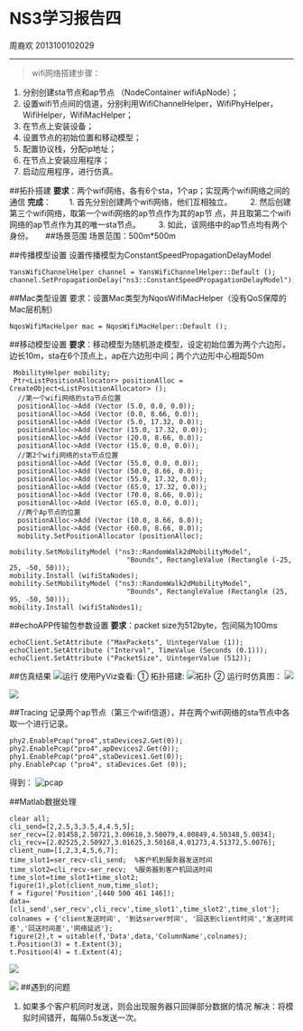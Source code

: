 ﻿# NS3学习报告四

周裔欢 2013100102029

---

>wifi网络搭建步骤：
1. 分别创建sta节点和ap节点 （NodeContainer wifiApNode）；
2. 设置wifi节点间的信道，分别利用WifiChannelHelper，WifiPhyHelper，WifiHelper，WifiMacHelper；
3. 在节点上安装设备；
4. 设置节点的初始位置和移动模型；
5.  配置协议栈，分配ip地址；
6.  在节点上安装应用程序；
7.  启动应用程序，进行仿真。

##拓扑搭建
**要求**：两个wifi网络，各有6个sta，1个ap；实现两个wifi网络之间的通信
**完成**：
　　1. 首先分别创建两个wifi网络，他们互相独立。
　　2. 然后创建第三个wifi网络，取第一个wifi网络的ap节点作为其的ap节    点，并且取第二个wifi网络的ap节点作为其的唯一sta节点。
　　3. 如此，该网络中的ap节点均有两个身份。
　
##场景范围
场景范围：500m*500m

##传播模型设置
设置传播模型为ConstantSpeedPropagationDelayModel
```c++:
YansWifiChannelHelper channel = YansWifiChannelHelper::Default ();
channel.SetPropagationDelay("ns3::ConstantSpeedPropagationDelayModel");
```
##Mac类型设置
要求：设置Mac类型为NqosWifiMacHelper（没有QoS保障的Mac层机制）
```c++:
NqosWifiMacHelper mac = NqosWifiMacHelper::Default ();
```

##移动模型设置
**要求**：移动模型为随机游走模型，设定初始位置为两个六边形，边长10m，sta在6个顶点上，ap在六边形中间；两个六边形中心相距50m
```c++:
 MobilityHelper mobility; 
 Ptr<ListPositionAllocator> positionAlloc = CreateObject<ListPositionAllocator> (); 
  //第一个wifi网络的sta节点位置
  positionAlloc->Add (Vector (5.0, 0.0, 0.0)); 
  positionAlloc->Add (Vector (0.0, 8.66, 0.0)); 
  positionAlloc->Add (Vector (5.0, 17.32, 0.0)); 
  positionAlloc->Add (Vector (15.0, 17.32, 0.0)); 
  positionAlloc->Add (Vector (20.0, 8.66, 0.0)); 
  positionAlloc->Add (Vector (15.0, 0.0, 0.0));
  //第2个wifi网络的sta节点位置
  positionAlloc->Add (Vector (55.0, 0.0, 0.0)); 
  positionAlloc->Add (Vector (50.0, 8.66, 0.0)); 
  positionAlloc->Add (Vector (55.0, 17.32, 0.0)); 
  positionAlloc->Add (Vector (65.0, 17.32, 0.0)); 
  positionAlloc->Add (Vector (70.0, 8.66, 0.0)); 
  positionAlloc->Add (Vector (65.0, 0.0, 0.0));
  //两个Ap节点的位置
  positionAlloc->Add (Vector (10.0, 8.66, 0.0)); 
  positionAlloc->Add (Vector (60.0, 8.66, 0.0));
  mobility.SetPositionAllocator (positionAlloc); 
  
mobility.SetMobilityModel ("ns3::RandomWalk2dMobilityModel",
                             "Bounds", RectangleValue (Rectangle (-25, 25, -50, 50)));
mobility.Install (wifiStaNodes);
mobility.SetMobilityModel ("ns3::RandomWalk2dMobilityModel",
                             "Bounds", RectangleValue (Rectangle (25, 95, -50, 50)));
mobility.Install (wifiStaNodes1);
```

##echoAPP传输包参数设置
**要求**：packet size为512byte，包间隔为100ms
```c++:
echoClient.SetAttribute ("MaxPackets", UintegerValue (1));
echoClient.SetAttribute ("Interval", TimeValue (Seconds (0.1)));
echoClient.SetAttribute ("PacketSize", UintegerValue (512));
```
##仿真结果
![运行](http://ww4.sinaimg.cn/mw690/9fae6ceagw1f5dmv762r2j211y0lctn3.jpg)
使用PyViz查看:
① 拓扑搭建:
![拓扑](http://ww3.sinaimg.cn/mw690/9fae6ceagw1f5dmv9gh1nj211y0lcn37.jpg)
② 运行时仿真图：
![](http://ww4.sinaimg.cn/mw690/9fae6ceagw1f5dmv8dglbj211y0lc0zb.jpg)

![](http://ww4.sinaimg.cn/mw690/9fae6ceagw1f5e89llr2zj20m80gon1s.jpg)

##Tracing
记录两个ap节点（第三个wifi信道），并在两个wifi网络的sta节点中各取一个进行记录。
```c++:
phy2.EnablePcap("pro4",staDevices2.Get(0));
phy2.EnablePcap("pro4",apDevices2.Get(0));    
phy1.EnablePcap("pro4",staDevices1.Get(0));
phy.EnablePcap ("pro4", staDevices.Get (0));
```
得到：
![pcap](http://ww1.sinaimg.cn/mw690/9fae6ceagw1f5e8okcgf7j20m80gowji.jpg)

##Matlab数据处理
```matlab:
clear all;
cli_send=[2,2.5,3,3.5,4,4.5,5];
ser_recv=[2.01458,2.50721,3.00618,3.50079,4.00849,4.50348,5.0034];
cli_recv=[2.02525,2.50927,3.01625,3.50168,4.01273,4.51372,5.0076];
client_num=[1,2,3,4,5,6,7];
time_slot1=ser_recv-cli_send;  %客户机到服务器发送时间
time_slot2=cli_recv-ser_recv;  %服务器到客户机回送时间
time_slot=time_slot1+time_slot2;
figure(1),plot(client_num,time_slot);
f = figure('Position',[440 500 461 146]);
data=[cli_send',ser_recv',cli_recv',time_slot1',time_slot2',time_slot'];
colnames = {'client发送时间', '到达server时间', '回送到client时间','发送时间差','回送时间差','网络延迟'};
figure(2),t = uitable(f,'Data',data,'ColumnName',colnames);
t.Position(3) = t.Extent(3);
t.Position(4) = t.Extent(4);
```
![](http://ww1.sinaimg.cn/mw690/9fae6ceagw1f5ehpq7ii1j20g307ntb5.jpg)

![](http://ww3.sinaimg.cn/mw690/9fae6ceagw1f5ehppriosj20fx0e6myh.jpg)
##遇到的问题
1. 如果多个客户机同时发送，则会出现服务器只回弹部分数据的情况
解决：将模拟时间错开，每隔0.5s发送一次。









